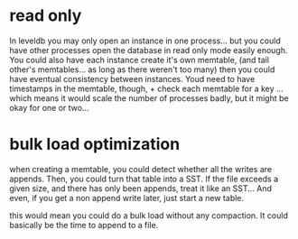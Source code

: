 
# read only

In leveldb you may only open an instance in one process...
but you could have other processes open the database in read only mode
easily enough. You could also have each instance create it's own memtable,
(and tail other's memtables... as long as there weren't too many)
then you could have eventual consistency between instances.
Youd need to have timestamps in the memtable, though, + check each memtable
for a key ... which means it would scale the number of processes badly,
but it might be okay for one or two...

# bulk load optimization

when creating a memtable, you could detect whether all the writes are appends.
Then, you could turn that table into a SST. If the file exceeds a given size,
and there has only been appends, treat it like an SST... And even, if you get a non append
write later, just start a new table.

this would mean you could do a bulk load without any compaction. It could basically be the time
to append to a file.
